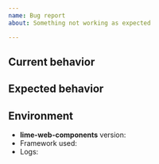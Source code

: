 ```yaml
---
name: Bug report
about: Something not working as expected

---
```


## Current behavior

<!-- Describe how the issue manifests. -->

## Expected behavior

<!-- Describe what the desired behavior would be. -->

## Environment

- **lime-web-components** version: <!-- Version set in package.json -->
- Framework used: <!-- The framework or similar used to consume lime-elements (Angular, StencilJS, Polymer) -->
- Logs: <!-- any relevant logs or error messages -->
